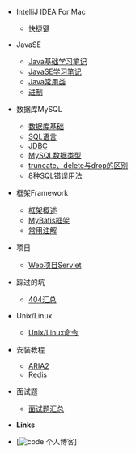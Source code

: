 - IntelliJ IDEA For Mac 

  - [快捷键](Documents/IDEA/快捷键.md)

- JavaSE

  - [Java基础学习笔记](Documents/JavaSE/Java基础学习笔记.md)
  - [JavaSE学习笔记](Documents/JavaSE/JavaSE学习笔记.md)
  - [Java常用类](Documents/JavaSE/Java常用类.md)
  - [进制](Documents/JavaSE/进制.md)


- 数据库MySQL

  - [数据库基础](Documents/MySQL/数据库基础.md)
  - [SQL语言](Documents/MySQL/SQL.md)
  - [JDBC](Documents/MySQL/JDBC.md)
  - [MySQL数据类型](Documents/MySQL/MySQL数据类型.md)
  - [truncate、delete与drop的区别](Documents/MySQL/删除语句的区别.md)
  - [8种SQL错误用法](Documents/MySQL/八种SQL错误用法.md)


- 框架Framework

  - [框架概述](Documents/框架/框架概述.md)
  - [MyBatis框架](Documents/框架/MyBatis框架.md)
  - [常用注解](Documents/框架/常用注解.md)



- 项目

  - [Web项目Servlet](Documents/项目/Web项目Servlet.md)
  
- 踩过的坑

  - [404汇总](Documents/踩过的坑/404汇总.md)

- Unix/Linux 

  - [Unix/Linux命令](Documents/Linux/Linux命令.md)




- 安装教程

  - [ARIA2](Documents/安装教程/aria2.md)
  - [Redis](Documents/安装教程/Redis.md)



- 面试题 

  - [面试题汇总](Documents/面试刷题/面试题汇总.md)







- **Links**
- [![code](https://) 个人博客]
